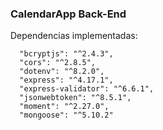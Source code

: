 ### CalendarApp Back-End

Dependencias implementadas:
```
  "bcryptjs": "^2.4.3",
  "cors": "^2.8.5",
  "dotenv": "^8.2.0",
  "express": "^4.17.1",
  "express-validator": "^6.6.1",
  "jsonwebtoken": "^8.5.1",
  "moment": "^2.27.0",
  "mongoose": "^5.10.2"
```